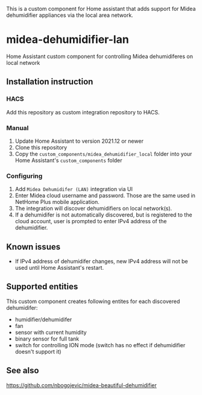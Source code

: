 This is a custom component for Home assistant that adds support for Midea dehumidifier appliances via the local area network.

# midea-dehumidifier-lan
Home Assistant custom component for controlling Midea dehumidiferes on local network

## Installation instruction

### HACS 
Add this repository as custom integration repository to HACS. 

### Manual
1. Update Home Assistant to version 2021.12 or newer
2. Clone this repository
3. Copy the `custom_components/midea_dehumidifier_local` folder into your Home Assistant's `custom_components` folder

### Configuring
1. Add `Midea Dehumidifer (LAN)` integration via UI
2. Enter Midea cloud username and password. Those are the same used in NetHome Plus mobile application.
3. The integration will discover dehumidifiers on local network(s).
4. If a dehumidifer is not automatically discovered, but is registered to the cloud account, user is prompted to enter IPv4 address of the dehumidifier. 

## Known issues

* If IPv4 address of dehumidifer changes, new IPv4 address will not be used until Home Assistant's restart.


## Supported entities

This custom component creates following entites for each discovered dehumidifer:

* humidifier/dehumidifer
* fan
* sensor with current humidity
* binary sensor for full tank
* switch for controlling ION mode (switch has no effect if dehumidifier doesn't support it)

## See also

https://github.com/nbogojevic/midea-beautiful-dehumidifier
